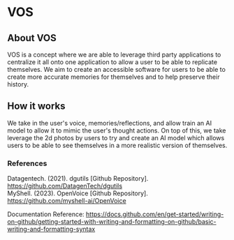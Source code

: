 # VOS
## About VOS
VOS is a concept where we are able to leverage third party applications to centralize it all onto one application to allow a user to be able to replicate themselves. We aim to create an accessible software for users to be able to create more accurate memories for themselves and to help preserve their history.

## How it works
We take in the user's voice, memories/reflections, and allow train an AI model to allow it to mimic the user's thought actions. On top of this, we take leverage the 2d photos by users to try and create an AI model which allows users to be able to see themselves in a more realistic version of themselves.

### References
Datagentech. (2021). dgutils [Github Repository]. https://github.com/DatagenTech/dgutils  
MyShell. (2023). OpenVoice [Github Repository]. https://github.com/myshell-ai/OpenVoice

Documentation Reference: https://docs.github.com/en/get-started/writing-on-github/getting-started-with-writing-and-formatting-on-github/basic-writing-and-formatting-syntax
